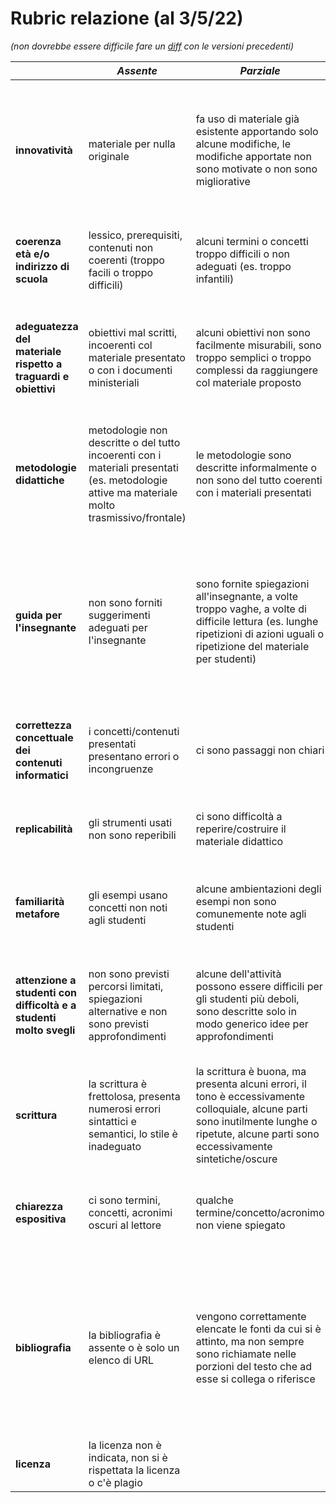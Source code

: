 # Rubric relazione (al 3/5/22)

_(non dovrebbe essere difficile fare un [diff](https://github.com/CSEd-unibo/CSEd-unibo.github.io/commits/master/pages/rubric_relazione.md) con le versioni precedenti)_

|  | **_Assente_** | **_Parziale_** | **_Adeguato_** | **_Adeguato++_** |
|---|---|---|---|---|
| **innovatività** | materiale per nulla originale | fa uso di materiale già esistente apportando solo alcune modifiche, le modifiche apportate non sono motivate o non sono migliorative | materiale completamente originale o fortemente riadattato (sulla base di scelte motivate), il materiale già esistente è correttamente citato | materiale originale creato/adattato sulla base di pregi e difetti individuati a seguito di una estesa ricerca e rassegna del materiale già esistente |
| **coerenza età e/o indirizzo di scuola** | lessico, prerequisiti, contenuti non coerenti (troppo facili o troppo difficili) | alcuni termini o concetti troppo difficili o non adeguati (es. troppo infantili) | termini e concetti adeguati all'età e al tipo di scuola/indirizzo | termini/concetti propri e attenzione alla diversità culturale e di genere |
| **adeguatezza del materiale rispetto a traguardi e obiettivi** | obiettivi mal scritti, incoerenti col materiale presentato o con i documenti ministeriali | alcuni obiettivi non sono facilmente misurabili, sono troppo semplici o troppo complessi da raggiungere col materiale proposto | obiettivi ben scritti secondo una precisa tassonomia (citata), il materiale presentato è adeguato a raggiungerli |  |
| **metodologie didattiche** | metodologie non descritte o del tutto incoerenti con i materiali presentati (es. metodologie attive ma materiale molto trasmissivo/frontale) | le metodologie sono descritte informalmente o non sono del tutto coerenti con i materiali presentati | le metodologie didattiche sono chiaramente indicate e coerenti con il materiale presentato | si applicano moderne metodologie sulla base dei risultati della ricerca scientifica in didattica dell'Informatica |
| **guida per l'insegnante** | non sono forniti suggerimenti adeguati per l'insegnante | sono fornite spiegazioni all'insegnante, a volte troppo vaghe, a volte di difficile lettura (es. lunghe ripetizioni di azioni uguali o ripetizione del materiale per studenti) | è espresso in modo chiaro, sintetico ma efficace quello che l'insegnante deve fare nelle varie fasi dell'attività, i consigli su come condurre l'attività, gli aspetti a cui prestare maggiore attenzione |  |
| **correttezza concettuale dei contenuti informatici** | i concetti/contenuti presentati presentano errori o incongruenze | ci sono passaggi non chiari | i concetti/contenuti informatici presentati sono corretti  | la lettura genera curiosità di approfondire concetti correlati |
| **replicabilità** | gli strumenti usati non sono reperibili | ci sono difficoltà a reperire/costruire il materiale didattico | il materiale è di facile reperibilità o costruzione | il materiale è divertente da costruire, le descrizioni sono complete e commentate |
| **familiarità metafore** | gli esempi usano concetti non noti agli studenti | alcune ambientazioni degli esempi non sono comunemente note agli studenti | la narrazione si avvale di metafore note agli studenti | le metafore usate sono note e rendono interessante e non forzato il paragone |
| **attenzione a studenti con difficoltà e a studenti molto svegli** | non sono previsti percorsi limitati, spiegazioni alternative e non sono previsti approfondimenti | alcune dell'attività possono essere difficili per gli studenti più deboli, sono descritte solo in modo generico idee per approfondimenti | in tutto il documento si nota attenzione agli studenti che fanno più fatica (es. spiegazioni alternative) e sono previsti approfondimenti |  |
| **scrittura** | la scrittura è frettolosa, presenta numerosi errori sintattici e semantici, lo stile è inadeguato | la scrittura è buona, ma presenta alcuni errori, il tono è eccessivamente colloquiale, alcune parti sono inutilmente lunghe o ripetute, alcune parti sono eccessivamente sintetiche/oscure | la scrittura è corretta, non presenta sostanzialmente errori, ha uno stile scorrevole | la scrittura è brillante e coinvolgente |
| **chiarezza espositiva** | ci sono termini, concetti, acronimi oscuri al lettore | qualche termine/concetto/acronimo non viene spiegato | c'è attenzione a che tutti i concetti, termini, acronimi vengano spiegati appena compaiono nel documento | il documento presenta strumenti per aiutare la lettura (rimandi, glossari, etc) |
| **bibliografia** | la bibliografia è assente o è solo un elenco di URL | vengono correttamente elencate le fonti da cui si è attinto, ma non sempre sono richiamate nelle porzioni del testo che ad esse si collega o riferisce | il testo presenta rimandi alla bibliografie nelle parti del testo relative, le citazioni letterali sono correttamente indicate (es. tra virgolette), è chiaramente spiegato che cosa si è attinto dalle diverse fonti |  |
| **licenza** | la licenza non è indicata, non si è rispettata la licenza o c'è plagio |  | la licenza è correttamente indicata e rispettata |  |
